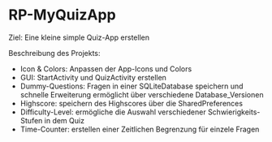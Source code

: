 # RP-MyQuizApp


Ziel: Eine kleine simple Quiz-App erstellen

Beschreibung des Projekts:

- Icon & Colors: Anpassen der App-Icons und Colors
- GUI: StartActivity und QuizActivity erstellen
- Dummy-Questions: Fragen in einer SQLiteDatabase speichern und schnelle Erweiterung ermöglicht über verschiedene Database_Versionen 
- Highscore: speichern des Highscores über die SharedPreferences
- Difficulty-Level: ermögliche die Auswahl verschiedener Schwierigkeits-Stufen in dem Quiz
- Time-Counter: erstellen einer Zeitlichen Begrenzung für einzele Fragen




